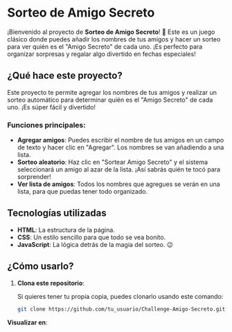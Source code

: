 # Sorteo de Amigo Secreto

¡Bienvenido al proyecto de **Sorteo de Amigo Secreto**! 🎉 Este es un juego clásico donde puedes añadir los nombres de tus amigos y hacer un sorteo para ver quién es el "Amigo Secreto" de cada uno. ¡Es perfecto para organizar sorpresas y regalar algo divertido en fechas especiales!

## ¿Qué hace este proyecto?

Este proyecto te permite agregar los nombres de tus amigos y realizar un sorteo automático para determinar quién es el "Amigo Secreto" de cada uno. ¡Es súper fácil y divertido!

### Funciones principales:

- **Agregar amigos**: Puedes escribir el nombre de tus amigos en un campo de texto y hacer clic en "Agregar". Los nombres se van añadiendo a una lista.
- **Sorteo aleatorio**: Haz clic en "Sortear Amigo Secreto" y el sistema seleccionará un amigo al azar de la lista. ¡Así sabrás quién te tocó para sorprender!
- **Ver lista de amigos**: Todos los nombres que agregues se verán en una lista, para que puedas tener todo organizado.

## Tecnologías utilizadas

- **HTML**: La estructura de la página.
- **CSS**: Un estilo sencillo para que todo se vea bonito.
- **JavaScript**: La lógica detrás de la magia del sorteo. 😉 

## ¿Cómo usarlo?

1. **Clona este repositorio**:

   Si quieres tener tu propia copia, puedes clonarlo usando este comando:

   ```bash
   git clone https://github.com/tu_usuario/Challenge-Amigo-Secreto.git

**Visualizar en**:  

```bash https://gabyh7922.github.io/Challenge-Amigo-Secreto/